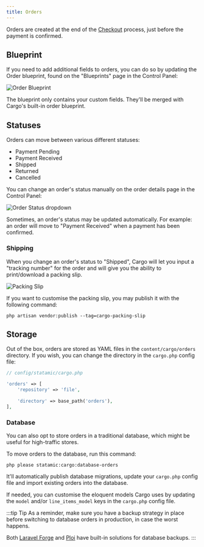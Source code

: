 ```yaml
---
title: Orders
---
```

Orders are created at the end of the [Checkout](/frontend/checkout/introduction) process, just before the payment is confirmed.

## Blueprint
If you need to add additional fields to orders, you can do so by updating the Order blueprint, found on the "Blueprints" page in the Control Panel:

![Order Blueprint](/images/order-blueprint.png)

The blueprint only contains your custom fields. They'll be merged with Cargo's built-in order blueprint.

## Statuses
Orders can move between various different statuses:
* Payment Pending
* Payment Received
* Shipped
* Returned
* Cancelled

You can change an order's status manually on the order details page in the Control Panel:

![Order Status dropdown](/images/order-status-dropdown.png)

Sometimes, an order's status may be updated automatically. For example: an order will move to "Payment Received" when a payment has been confirmed.

### Shipping
When you change an order's status to "Shipped", Cargo will let you input a "tracking number" for the order and will give you the ability to print/download a packing slip.

![Packing Slip](/images/packing-slip.png)

If you want to customise the packing slip, you may publish it with the following command:

```
php artisan vendor:publish --tag=cargo-packing-slip
```

## Storage
Out of the box, orders are stored as YAML files in the `content/cargo/orders` directory. If you wish, you can change the directory in the `cargo.php` config file:

```php
// config/statamic/cargo.php

'orders' => [  
    'repository' => 'file',  
  
    'directory' => base_path('orders'),
],
```

### Database
You can also opt to store orders in a traditional database, which might be useful for high-traffic stores.

To move orders to the database, run this command:

```
php please statamic:cargo:database-orders
```

It'll automatically publish database migrations, update your `cargo.php` config file and import existing orders into the database.

If needed, you can customise the eloquent models Cargo uses by updating the `model` and/or `line_items_model` keys in the `cargo.php` config file. 

:::tip Tip
As a reminder, make sure you have a backup strategy in place before switching to database orders in production, in case the worst happens.

Both [Laravel Forge](https://forge.laravel.com/docs/servers/backups) and [Ploi](https://ploi.io/features/database-backups) have built-in solutions for database backups.
:::